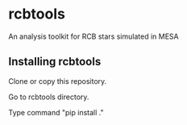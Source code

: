 # rcbtools
An analysis toolkit for RCB stars simulated in MESA

## Installing rcbtools

Clone or copy this repository.

Go to rcbtools directory.

Type command "pip install ."
